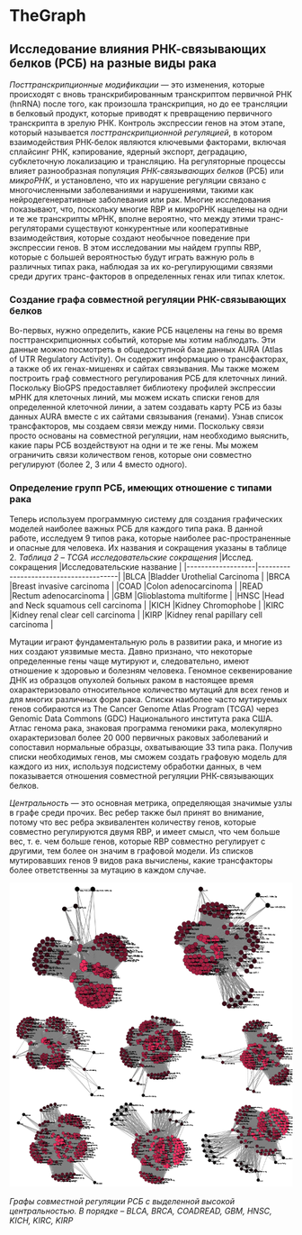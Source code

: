 # TheGraph

## Исследование влияния РНК-связывающих белков (РСБ) на разные виды рака

_Посттранскрипционные модификации_ — это изменения, которые происходят с вновь транскрибированным транскриптом первичной РНК (hnRNA) после того, как произошла транскрипция, но до ее трансляции в белковый продукт, которые приводят к превращению первичного транскрипта в зрелую РНК. Контроль экспрессии генов на этом этапе, который называется _посттранскрипционной регуляцией_, в котором взаимодействия РНК-белок являются ключевыми факторами, включая сплайсинг РНК, кэпирование, ядерный экспорт, деградацию, субклеточную локализацию и трансляцию.
На регуляторные процессы влияет разнообразная популяция _РНК-связывающих белков_ (РСБ) или _микроРНК_, и установлено, что их нарушение регуляции связано с многочисленными заболеваниями и нарушениями, такими как нейродегенеративные заболевания или рак. Многие исследования показывают, что, поскольку многие RBP и микроРНК нацелены на одни и те же транскрипты мРНК, вполне вероятно, что между этими транс-регуляторами существуют конкурентные или кооперативные взаимодействия, которые создают необычное поведение при экспрессии генов. В этом исследовании мы найдем группы RBP, которые с большей вероятностью будут играть важную роль в различных типах рака, наблюдая за их ко-регулирующими связями среди других транс-факторов в определенных генах или типах клеток.

### Создание графа совместной регуляции РНК-связывающих белков

Во-первых, нужно определить, какие РСБ нацелены на гены во время посттранскрипционных событий, которые мы хотим наблюдать. Эти данные можно посмотреть в общедоступной базе данных AURA (Atlas of UTR Regulatory Activity). Он содержит информацию о трансфакторах, а также об их генах-мишенях и сайтах связывания. Мы также можем построить граф совместного регулирования РСБ для клеточных линий. Поскольку BioGPS предоставляет библиотеку профилей экспрессии мРНК для клеточных линий, мы можем искать списки генов для определенной клеточной линии, а затем создавать карту РСБ из базы данных AURA вместе с их сайтами связывания (генами).
Узнав список трансфакторов, мы создаем связи между ними. Поскольку связи просто основаны на совместной регуляции, нам необходимо выяснить, какие пары РСБ воздействуют на одни и те же гены. Мы можем ограничить связи количеством генов, которые они совместно регулируют (более 2, 3 или 4 вместо одного).

### Определение групп РСБ, имеющих отношение с типами рака

Теперь используем программную систему для создания графических моделей наиболее важных РСБ для каждого типа рака. В данной работе, исследуем 9 типов рака, которые наиболее рас-пространенные и опасные для человека. Их названия и сокращения указаны в таблице 2.
_Таблица 2 – TCGA исследовательские сокращения_
|Исслед. сокращения |Исследовательские название |
|-------------------|---------------------------------------|
|BLCA |Bladder Urothelial Carcinoma |
|BRCA |Breast invasive carcinoma |
|COAD |Colon adenocarcinoma |
|READ |Rectum adenocarcinoma |
|GBM |Glioblastoma multiforme |
|HNSC |Head and Neck squamous cell carcinoma |
|KICH |Kidney Chromophobe |
|KIRC |Kidney renal clear cell carcinoma |
|KIRP |Kidney renal papillary cell carcinoma |

Мутации играют фундаментальную роль в развитии рака, и многие из них создают уязвимые места. Давно признано, что некоторые определенные гены чаще мутируют и, следовательно, имеют отношение к здоровью и болезням человека. Геномное секвенирование ДНК из образцов опухолей больных раком в настоящее время охарактеризовало относительное количество мутаций для всех генов и для многих различных форм рака. Списки наиболее часто мутируемых генов собираются из The Cancer Genome Atlas Program (TCGA) через Genomic Data Commons (GDC) Национального института рака США. Атлас генома рака, знаковая программа геномики рака, молекулярно охарактеризовал более 20 000 первичных раковых заболеваний и сопоставил нормальные образцы, охватывающие 33 типа рака.
Получив списки необходимых генов, мы сможем создать графовую модель для каждого из них, используя подсистему обработки данных, в чем показывается отношения совместной регуляции РНК-связывающих белков.

_Центральность_ — это основная метрика, определяющая значимые узлы в графе среди прочих. Вес ребер также был принят во внимание, потому что вес ребра эквивалентен количеству генов, которые совместно регулируются двумя RBP, и имеет смысл, что чем больше вес, т. e. чем больше генов, которые RBP совместно регулирует с другими, тем более он значим в графовой модели. Из списков мутировавших генов 9 видов рака вычислены, какие трансфакторы более ответственны за мутацию в каждом случае.

<img src="https://raw.githubusercontent.com/minhanhari/TheGraph/main/images/All rbp results.png">

_Графы совместной регуляции РСБ с выделенной высокой центральностью._
_В порядке – BLCA, BRCA, COADREAD, GBM, HNSC, KICH, KIRC, KIRP_
